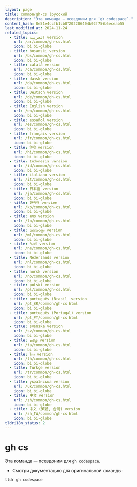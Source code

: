 ```yaml
---
layout: page
title: common/gh-cs (русский)
description: "Эта команда — псевдоним для `gh codespace`."
content_hash: 8e51e4ccfb1cb07202206404b02f756b6eceab55
last_modified_at: 2024-11-24
related_topics:
  - title: العربية version
    url: /ar/common/gh-cs.html
    icon: bi bi-globe
  - title: bosanski version
    url: /bs/common/gh-cs.html
    icon: bi bi-globe
  - title: català version
    url: /ca/common/gh-cs.html
    icon: bi bi-globe
  - title: dansk version
    url: /da/common/gh-cs.html
    icon: bi bi-globe
  - title: Deutsch version
    url: /de/common/gh-cs.html
    icon: bi bi-globe
  - title: English version
    url: /en/common/gh-cs.html
    icon: bi bi-globe
  - title: español version
    url: /es/common/gh-cs.html
    icon: bi bi-globe
  - title: français version
    url: /fr/common/gh-cs.html
    icon: bi bi-globe
  - title: हिन्दी version
    url: /hi/common/gh-cs.html
    icon: bi bi-globe
  - title: Indonesia version
    url: /id/common/gh-cs.html
    icon: bi bi-globe
  - title: italiano version
    url: /it/common/gh-cs.html
    icon: bi bi-globe
  - title: 日本語 version
    url: /ja/common/gh-cs.html
    icon: bi bi-globe
  - title: 한국어 version
    url: /ko/common/gh-cs.html
    icon: bi bi-globe
  - title: ລາວ version
    url: /lo/common/gh-cs.html
    icon: bi bi-globe
  - title: മലയാളം version
    url: /ml/common/gh-cs.html
    icon: bi bi-globe
  - title: नेपाली version
    url: /ne/common/gh-cs.html
    icon: bi bi-globe
  - title: Nederlands version
    url: /nl/common/gh-cs.html
    icon: bi bi-globe
  - title: norsk version
    url: /no/common/gh-cs.html
    icon: bi bi-globe
  - title: polski version
    url: /pl/common/gh-cs.html
    icon: bi bi-globe
  - title: português (Brasil) version
    url: /pt_BR/common/gh-cs.html
    icon: bi bi-globe
  - title: português (Portugal) version
    url: /pt_PT/common/gh-cs.html
    icon: bi bi-globe
  - title: svenska version
    url: /sv/common/gh-cs.html
    icon: bi bi-globe
  - title: தமிழ் version
    url: /ta/common/gh-cs.html
    icon: bi bi-globe
  - title: ไทย version
    url: /th/common/gh-cs.html
    icon: bi bi-globe
  - title: Türkçe version
    url: /tr/common/gh-cs.html
    icon: bi bi-globe
  - title: українська version
    url: /uk/common/gh-cs.html
    icon: bi bi-globe
  - title: 中文 version
    url: /zh/common/gh-cs.html
    icon: bi bi-globe
  - title: 中文 (繁體, 台灣) version
    url: /zh_TW/common/gh-cs.html
    icon: bi bi-globe
tldri18n_status: 2
---
```

# gh cs

Эта команда — псевдоним для `gh codespace`.

- Смотри документацию для оригинальной команды:

`tldr gh codespace`
